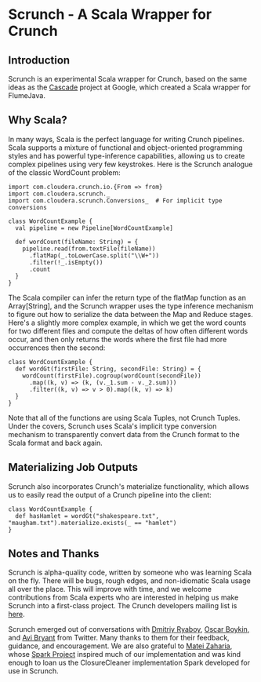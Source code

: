 # Scrunch - A Scala Wrapper for Crunch

## Introduction

Scrunch is an experimental Scala wrapper for Crunch, based on the same ideas as the
[Cascade](http://days2011.scala-lang.org/node/138/282) project at Google, which created
a Scala wrapper for FlumeJava.

## Why Scala?

In many ways, Scala is the perfect language for writing Crunch pipelines. Scala supports
a mixture of functional and object-oriented programming styles and has powerful type-inference
capabilities, allowing us to create complex pipelines using very few keystrokes. Here is
the Scrunch analogue of the classic WordCount problem:

	import com.cloudera.crunch.io.{From => from}
	import com.cloudera.scrunch._
	import com.cloudera.scrunch.Conversions_  # For implicit type conversions

	class WordCountExample {
	  val pipeline = new Pipeline[WordCountExample]

	  def wordCount(fileName: String) = {
	    pipeline.read(from.textFile(fileName))
	      .flatMap(_.toLowerCase.split("\\W+"))
	      .filter(!_.isEmpty())
	      .count
	  }
	}

The Scala compiler can infer the return type of the flatMap function as an Array[String], and
the Scrunch wrapper uses the type inference mechanism to figure out how to serialize the
data between the Map and Reduce stages. Here's a slightly more complex example, in which we
get the word counts for two different files and compute the deltas of how often different
words occur, and then only returns the words where the first file had more occurrences then
the second:

	class WordCountExample {
	  def wordGt(firstFile: String, secondFile: String) = {
	    wordCount(firstFile).cogroup(wordCount(secondFile))
	      .map((k, v) => (k, (v._1.sum - v._2.sum)))
	      .filter((k, v) => v > 0).map((k, v) => k)
	  }
	}

Note that all of the functions are using Scala Tuples, not Crunch Tuples. Under the covers,
Scrunch uses Scala's implicit type conversion mechanism to transparently convert data from the
Crunch format to the Scala format and back again.

## Materializing Job Outputs

Scrunch also incorporates Crunch's materialize functionality, which allows us to easily read
the output of a Crunch pipeline into the client:

	class WordCountExample {
	  def hasHamlet = wordGt("shakespeare.txt", "maugham.txt").materialize.exists(_ == "hamlet")
	}

## Notes and Thanks

Scrunch is alpha-quality code, written by someone who was learning Scala on the fly. There will be bugs,
rough edges, and non-idiomatic Scala usage all over the place. This will improve with time, and we welcome
contributions from Scala experts who are interested in helping us make Scrunch into a first-class project.
The Crunch developers mailing list is [here](https://groups.google.com/a/cloudera.org/group/crunch-dev/topics).

Scrunch emerged out of conversations with [Dmitriy Ryaboy](http://twitter.com/#!/squarecog),
[Oscar Boykin](http://twitter.com/#!/posco), and [Avi Bryant](http://twitter.com/#!/avibryant) from Twitter.
Many thanks to them for their feedback, guidance, and encouragement. We are also grateful to
[Matei Zaharia](http://twitter.com/#!/matei_zaharia), whose [Spark Project](http://www.spark-project.org/)
inspired much of our implementation and was kind enough to loan us the ClosureCleaner implementation
Spark developed for use in Scrunch.

